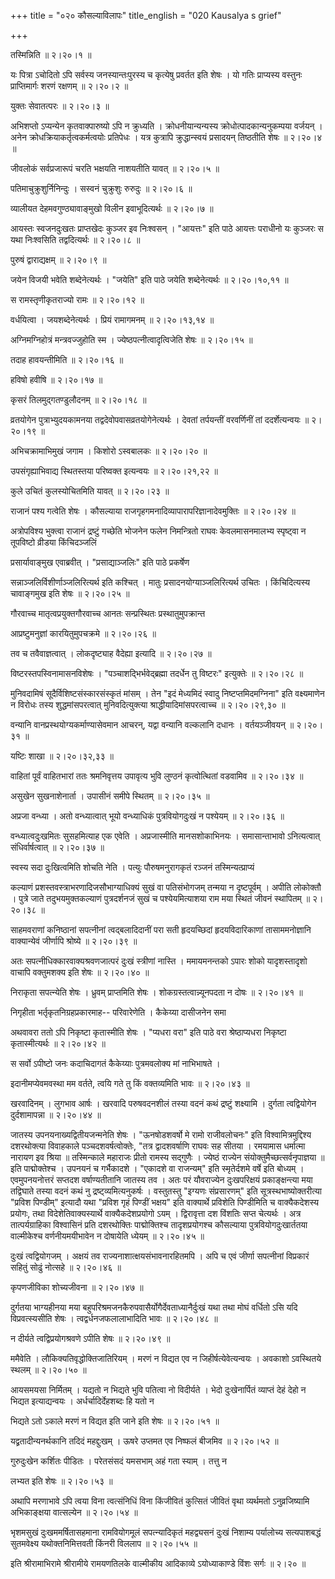 +++
title = "०२० कौसल्याविलापः"
title_english = "020 Kausalya s grief"

+++


तस्मिन्निति  ॥  २।२०।१  ॥   

  

यः पित्रा ऽचोदितो ऽपि सर्वस्य जनस्यान्तःपुरस्य च कृत्येषु प्रवर्तत इति
शेषः । यो गतिः प्राप्यस्य वस्तुनः प्राप्तिमार्गः शरणं रक्षणम्  ॥  २।२०।२
 ॥   

  

युक्तः सेवातत्परः  ॥  २।२०।३  ॥   

  

अभिशप्तो ऽप्यन्येन कृतवाक्पारुष्यो ऽपि न क्रुध्यति । क्रोधनीयान्यन्यस्य
क्रोधोत्पादकान्यनुकम्पया वर्जयन् । अनेन क्रोधक्रियाकर्तृत्वकर्मत्वयोः
प्रतिपेधः । यत्र कुत्रापि क्रुद्धान्स्वयं प्रसादयन् तिष्ठतीति शेषः  ॥ 
२।२०।४  ॥   

  

जीवलोकं सर्वप्रजारूपं चरति भक्षयति नाशयतीति यावत्  ॥  २।२०।५  ॥   

  

पतिमाचुक्रुशुर्निनिन्दुः । सस्वनं चुक्रुशुः रुरुदुः  ॥  २।२०।६  ॥   

  

व्यालीयत देहमवगुण्ठ्यावाङ्मुखो विलीन इवाभूदित्यर्थः  ॥  २।२०।७  ॥   

  

आयस्तः स्वजनदुःखतः प्राप्तखेदः कुञ्जर इव निःश्वसन् । "आयत्तः" इति पाठे
आयत्तः पराधीनो यः कुञ्जरः स यथा निःश्वसिति तद्वदित्यर्थः  ॥  २।२०।८  ॥   

  

पुरुषं द्वाराद्यक्षम्  ॥  २।२०।९  ॥   

  

जयेन विजयी भवेति शब्देनेत्यर्थः । "जयेति" इति पाठे जयेति शब्देनेत्यर्थः
 ॥  २।२०।१०,११  ॥   

  

स रामस्तृणीकृतराज्यो रामः  ॥  २।२०।१२  ॥   

  

वर्धयित्वा । जयशब्देनेत्यर्थः । प्रियं रामागमनम्  ॥  २।२०।१३,१४  ॥   

  

अग्निमग्निहोत्रं मन्त्रवज्जुहोति स्म । ज्येष्ठपत्नीत्वादृत्विजेति शेषः
 ॥  २।२०।१५  ॥   

  

तदाह हावयन्तीमिति  ॥  २।२०।१६  ॥   

  

हविषो हवीषि  ॥  २।२०।१७  ॥   

  

कृसरं तिलमुद्गतण्डुलौदनम्  ॥  २।२०।१८  ॥   

  

व्रतयोगेन पुत्राभ्युदयकामनया तद्वदेवोपवासव्रतयोगेनेत्यर्थः । देवतां
तर्पयन्तीं वरवर्णिनीं तां ददर्शेत्यन्वयः  ॥  २।२०।१९  ॥   

  

अभिचक्रामाभिमुखं जगाम । किशोरो ऽस्वबालकः  ॥  २।२०।२०  ॥   

  

उपसंगृह्याभिवाद्य स्थितस्तया परिष्वक्त इत्यन्वयः  ॥  २।२०।२१,२२  ॥   

  

कुले उचितं कुलस्योचितमिति यावत्  ॥  २।२०।२३  ॥   

  

राजानं पश्य गत्वेति शेषः । कौसल्याया
राजगृहगमनादिव्यापारापरिज्ञानादेवमुक्तिः  ॥  २।२०।२४  ॥   

  

अत्रोपविश्य भुक्त्वा राजानं द्रष्टुं गच्छेति भोजनेन फलेन निमन्त्रितो
राघवः केवलमासनमालभ्य स्पृष्ट्वा न तूपविष्टो व्रीडया किंचिदञ्जलिं  

प्रसार्यावाङ्मुख एवाब्रवीत् । "प्रसाद्याञ्जलिः" इति पाठे प्रकर्षेण  

सन्नाञ्जलिर्विशीर्णाञ्जलिरित्यर्थ इति कश्चित् । मातुः
प्रसादनयोग्याञ्जलिरित्यर्थ उचितः । किंचिदित्यस्य चावाङ्गमुख इति शेषः  ॥ 
२।२०।२५  ॥   

  

गौरवाच्च मातृत्वप्रयुक्तगौरवाच्च आनतः सन्प्रस्थितः प्रस्थातुमुपक्रान्त  

आप्रष्टुमनुज्ञां कारयितुमुपचक्रमे  ॥  २।२०।२६  ॥   

  

तव च तवैवाज्ञत्वात् । लोकदृष्ट्याह वैदेह्या इत्यादि  ॥  २।२०।२७  ॥   

  

विष्टरस्तपस्विनामासनविशेषः । "पञ्चाशद्भिर्भवेद्ब्रह्मा तदर्धेन तु
विष्टरः" इत्युक्तेः  ॥  २।२०।२८  ॥   

  

मुनिवदामिषं सूदैर्विशिष्टसंस्कारसंस्कृतं मांसम् । तेन "इदं मेध्यमिदं
स्वादु निष्टप्तमिदमग्निना" इति वक्ष्यमाणेन न विरोधः तस्य
शुद्धमांसपरत्वात् मुनिवदित्युक्त्या श्राद्धीयादिमांसपरत्वाच्च  ॥ 
२।२०।२९,३०  ॥   

  

वन्यानि वानप्रस्थयोग्यकर्माण्यासेवमान आचरन्, यद्वा वन्यानि वल्कलानि
दधानः । वर्तयञ्जीवयन्  ॥  २।२०।३१  ॥   

  

यष्टिः शाखा  ॥  २।२०।३२,३३  ॥   

  

वाहितां पूर्वं वाहितभारां ततः श्रमनिवृत्तय उपावृत्य भुवि लुण्ठनं
कृत्वोत्थितां वडवामिव  ॥  २।२०।३४  ॥   

  

असुखेन सुखनाशेनार्ता । उपासीनं समीपे स्थितम्  ॥  २।२०।३५  ॥   

  

अप्रजा वन्ध्या । अतो वन्ध्यात्वात् भूयो वन्ध्याधिकं पुत्रवियोगदुःखं न
पश्येयम्  ॥  २।२०।३६  ॥   

  

वन्ध्यात्वदुःखमितः सुसहमित्याह एक एवेति । अप्रजास्मीति मानसशोकाभिनयः ।
समासान्ताभावो ऽनित्यत्वात् संधिर्वार्षत्वात्  ॥  २।२०।३७  ॥   

  

स्वस्य सदा दुःखित्वमिति शोचति नेति । पत्युः पौरुषमनुरागकृतं रञ्जनं
तस्मिन्यत्प्राप्यं  

कल्याणं प्रशस्तवस्त्राभरणादिजसौभाग्याधिक्यं सुखं वा पतिसंभोगजम् तन्मया न
दृष्टपूर्वम् । अपीति लोकोक्तौ । पुत्रे जाते तदुभयमुक्तकल्याणं
पुत्रदर्शनजं सुखं च पश्येयमित्याशया राम मया स्थितं जीवनं स्थापितम्  ॥ 
२।२०।३८  ॥   

  

साहमवराणां कनिष्ठानां सपत्नीनां त्वद्बलादिदानीं परा सती हृदयच्छिदां
हृदयविदारिकाणां तासाममनोज्ञानि वाक्यान्येवं जीर्णापि श्रोष्ये  ॥  २।२०।३९
 ॥   

  

अतः सपत्नीधिक्कारवाक्यश्रवणजात्परं दुःखं स्त्रीणां नास्ति । ममायमनन्तको
ऽपारः शोको यादृशस्तादृशो वाचापि वक्तुमशक्य इति शेषः  ॥  २।२०।४०  ॥   

  

निराकृता सपत्न्येति शेषः । ध्रुवम् प्राप्तमिति शेषः ।
शोकग्रस्तत्वान्न्यूनपदता न दोषः  ॥  २।२०।४१  ॥   

  

निगृहीता भर्तृकृतनिग्रहप्रकारमाह-- परिवारेणेति । कैकेय्या दासीजनेन समा  

अथवावरा ततो ऽपि निकृष्टा कृतास्मीति शेषः । "प्यधरा वरा" इति पाठे वरा
श्रेष्ठाप्यधरा निकृष्टा कृतास्मीत्यर्थः  ॥  २।२०।४२  ॥   

  

स सर्वो ऽपीष्टो जनः कदाचिदागतं कैकेय्याः पुत्रमवलोक्य मां नाभिभाषते ।  

इदानीमप्येवमवस्था मम वर्तते, त्वयि गते तु किं वक्तव्यमिति भावः  ॥ 
२।२०।४३  ॥   

  

खरवादिनम् । लुगभाव आर्षः । खरवादि परुषवदनशीलं तस्या वदनं कथं द्रष्टुं
शक्ष्यामि । दुर्गता त्वद्वियोगेन दुर्दशामापन्ना  ॥  २।२०।४४  ॥   

  

जातस्य उपनयनाख्यद्वितीयजन्मनेति शेषः । "ऊनषोडशवर्षो मे रामो राजीवलोचनः"
इति विश्वामित्रमुद्दिश्य दशरथोक्त्या विवाहकाले पञ्चदशवर्षत्वोक्तेः,
"तत्र द्वादशवर्षाणि राघवः सह सीतया । रमयामास धर्मात्मा नारायण इव श्रिया
 ॥  तस्मिन्काले महाराजः प्रीतो रामस्य सद्गुणैः । ज्येष्ठं राज्येन
संयोक्तुमैच्छत्सर्वनृपाज्ञया  ॥  इति पाद्मोक्तेश्च । उपनयनं च गर्भैकादशे
। "एकादशे वा राजन्यम्" इति स्मृतेर्दशमे वर्षे इति बोध्यम् ।
एवमुपनयनोत्तरं सप्तदश वर्षाण्यतीतानि जातस्य तव । अतः परं यौवराज्येन
दुःखपरिक्षयं प्रकाङ्क्षन्त्या मया तद्विघाते तस्या वदनं कथं नु
द्रष्ट्व्यमित्यनुकर्षः । वस्तुतस्तु "इग्यणः संप्रसारणम्" इति
सूत्रस्थभाष्योक्तरीत्या "प्रविश पिण्डीम्" इत्यादौ यथा "प्रविश गृहं
पिण्डीं भक्षय" इति वाक्यार्थे प्रविशेति पिण्डीमिति च वाक्यैकदेशस्य
प्रयोगः, तथा विदेशेतिवाक्यस्यार्थे वाक्यैकदेशप्रयोगो ऽयम् । द्विरावृत्ता
दश विंशतिः सप्त चेत्यर्थः । अत्र तात्पर्यग्राहिका विश्वासिनं प्रति
दशरथोक्तिः पाद्मोक्तिश्च तादृशप्रयोगश्च कौसल्याया पुत्रवियोगदुःखार्ततया
वाल्मीकेश्च वर्णनीयमयीभावेन न दोषायेति ध्येयम्  ॥  २।२०।४५  ॥   

  

दुःखं त्वद्वियोगजम् । अक्षयं तव राज्यनाशात्क्षयसंभावनारहितमपि । अपि च
एवं जीर्णा सपत्नीनां विप्रकारं सहितुं सोढुं नोत्सहे  ॥  २।२०।४६  ॥   

  

कृपणजीविका शोच्यजीवना  ॥  २।२०।४७  ॥   

  

दुर्गतया भाग्यहीनया मया बहुपरिश्रमजनकैरुपवासैर्योगैर्देवताध्यानैर्दुःखं
यथा तथा मोघं वर्धितो ऽसि यदि विप्रवत्स्यसीति शेषः ।
त्वद्वर्धनजफलालाभादिति भावः  ॥  २।२०।४८  ॥   

  

न दीर्यते त्वद्विप्रयोगश्रवणे ऽपीति शेषः  ॥  २।२०।४९  ॥   

  

ममैवेति । लौकिक्यतिवृद्धोक्तिजातिरियम् । मरणं न विद्यत एव न
जिहीर्षत्येवेत्यन्वयः । अवकाशो ऽवस्थितये स्थलम्  ॥  २।२०।५०  ॥   

  

आयसमयसा निर्मितम् । यद्यतो न भिद्यते भुवि पतित्वा नो विदीर्यते । भेदो
दुःखेनार्पितं व्याप्तं देहं देहो न भिद्यत इत्याद्यन्वयः ।
अर्धर्चादिर्देहशब्दः हि यतो न  

भिद्यते ऽतो ऽकाले मरणं न विद्यत इति जाने इति शेषः  ॥  २।२०।५१  ॥   

  

यद्व्रतादीन्यनर्थकानि तदिदं महद्दुःखम् । ऊषरे उप्तमत एव निष्फलं बीजमिव
 ॥  २।२०।५२  ॥   

  

गुरुदुःखेन कर्शितः पीडितः । परेतसंसदं यमसभाम् अहं गता स्याम् । तत्तु न  

लभ्यत इति शेषः  ॥  २।२०।५३  ॥   

  

अथापि मरणाभावे ऽपि त्वया विना त्वत्संनिधिं विना किंजीवितं कुत्सितं
जीवितं वृथा व्यर्थमतो ऽनुव्रजिष्यामि अभिकाङ्क्षया वात्सल्येन  ॥  २।२०।५४
 ॥   

  

भृशमसुखं दुःखममर्षितासहमाना रामवियोगमूलं सपत्न्यादिकृतं महद्व्यसनं दुःखं
निशाम्य पर्यालोच्य सत्यपाशबद्धं सुतमवेक्ष्य यथोक्तनिमित्तवती किंनरी
विललाप  ॥  २।२०।५५  ॥   

  

इति श्रीरामाभिरामे श्रीरामीये रामयणतिलके वाल्मीकीय आदिकाव्ये
ऽयोध्याकाण्डे विंशः सर्गः  ॥  २।२०  ॥   

  

  


